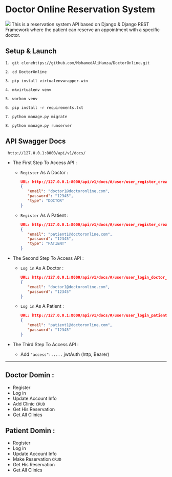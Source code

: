 # Doctor Online Reservation System
 <img src="https://img.icons8.com/office/16/000000/booking.png"/> This is a reservation system API based on Django & Django REST Framework where the patient can reserve an appointment with a specific doctor.
 
 ## Setup & Launch
```
1. git clonehttps://github.com/MohamedAliHamza/DoctorOnline.git

2. cd DoctorOnline

3. pip install virtualenvwrapper-win

4. mkvirtualenv venv

5. workon venv

6. pip install -r requirements.txt

7. python manage.py migrate

8. python manage.py runserver
```
## API Swagger Docs 
```
 http://127.0.0.1:8000/api/v1/docs/
```
* The First Step To Access API :

    * ` Register ` As A Doctor :

        ```json
        URL: http://127.0.0.1:8000/api/v1/docs/#/user/user_register_create
        {
           "email": "doctor1@doctoronline.com",
           "password": "12345",
           "type": "DOCTOR"
       }
        ```   
    * ` Register ` As A Patient :

        ```json
        URL: http://127.0.0.1:8000/api/v1/docs/#/user/user_register_create
        {
           "email": "patient1@doctoronline.com",
           "password": "12345",
           "type": "PATIENT"
       }
        ```     

* The Second Step To Access API :

    * ` Log in ` As A Doctor :

        ```json
        URL: http://127.0.0.1:8000/api/v1/docs/#/user/user_login_doctor_create
        {
           "email": "doctor1@doctoronline.com",
           "password": "12345"
       }
        ```   
    * ` Log in ` As A Patient :

        ```json
        URL: http://127.0.0.1:8000/api/v1/docs/#/user/user_login_patient_create
        {
           "email": "patient1@doctoronline.com",
           "password": "12345"
       }
        ```     

* The Third Step To Access API :
    * Add ` "access":..... ` jwtAuth (http, Bearer)

___

## Doctor Domin : 
   * Register
   * Log in
   * Update Account Info
   * Add Clinic `CRUD`
   * Get His Reservation
   * Get All Clinics
 
 
## Patient Domin : 
   * Register
   * Log in
   * Update Account Info
   * Make Reservation `CRUD`
   * Get His Reservation
   * Get All Clinics
